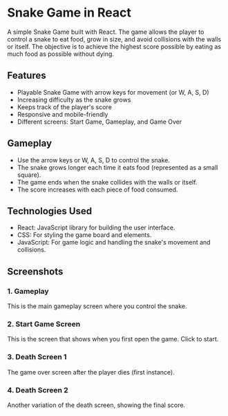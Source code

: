 # Snake Game in React

A simple Snake Game built with React. The game allows the player to control a snake to eat food, grow in size, and avoid collisions with the walls or itself. The objective is to achieve the highest score possible by eating as much food as possible without dying.

## Features

- Playable Snake Game with arrow keys for movement (or W, A, S, D)
- Increasing difficulty as the snake grows
- Keeps track of the player's score
- Responsive and mobile-friendly
- Different screens: Start Game, Gameplay, and Game Over

## Gameplay

- Use the arrow keys or W, A, S, D to control the snake.
- The snake grows longer each time it eats food (represented as a small square).
- The game ends when the snake collides with the walls or itself.
- The score increases with each piece of food consumed.

## Technologies Used

- React: JavaScript library for building the user interface.
- CSS: For styling the game board and elements.
- JavaScript: For game logic and handling the snake's movement and collisions.

## Screenshots

### 1. **Gameplay**
This is the main gameplay screen where you control the snake.

<!-- ![Gameplay](./images/gameplay-screenshot.png) -->

### 2. **Start Game Screen**
This is the screen that shows when you first open the game. Click to start.

<!-- ![Start Game](./images/start-screen.png) -->

### 3. **Death Screen 1**
The game over screen after the player dies (first instance).

<!-- ![Death Screen 1](./images/death-screen-1.png) -->

### 4. **Death Screen 2**
Another variation of the death screen, showing the final score.

<!-- ![Death Screen 2](./images/death-screen-2.png) -->